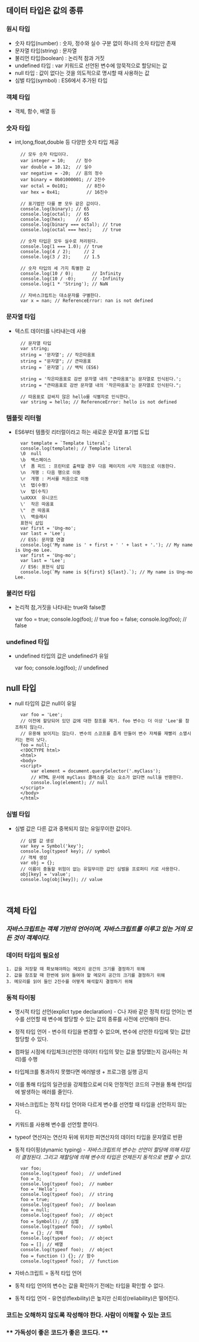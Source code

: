 ## 데이터 타입은 값의 종류

### 원시 타입

- 숫자 타입(number) : 숫자, 정수와 실수 구분 없이 하나의 숫자 타입만 존재
- 문자열 타입(string) : 문자열
- 불리언 타입(boolean) : 논리적 참과 거짓
- undefined 타입 : var 키워드로 선언된 변수에 암묵적으로 할당되는 값
- null 타입 : 값이 없다는 것을 의도적으로 명시할 때 사용하는 값
- 심벌 타입(symbol) : ES6에서 추가된 타입

### 객체 타입

- 객체, 함수, 배열 등

### 숫자 타입

- int,long,float,double 등 다양한 숫자 타입 제공

        // 모두 숫자 타입이다.
        var integer = 10;    // 정수
        var double = 10.12;  // 실수
        var negative = -20;  // 음의 정수
        var binary = 0b01000001; // 2진수
        var octal = 0o101;       // 8진수
        var hex = 0x41;          // 16진수

        // 표기법만 다를 뿐 모두 같은 값이다.
        console.log(binary); // 65
        console.log(octal);  // 65
        console.log(hex);    // 65
        console.log(binary === octal); // true
        console.log(octal === hex);    // true

        // 숫자 타입은 모두 실수로 처리된다.
        console.log(1 === 1.0); // true
        console.log(4 / 2);     // 2
        console.log(3 / 2);     // 1.5

        // 숫자 타입의 세 가지 특별한 값
        console.log(10 / 0);       // Infinity
        console.log(10 / -0);      // -Infinity
        console.log(1 * 'String'); // NaN

        // 자바스크립트는 대소문자를 구별한다.
        var x = nan; // ReferenceError: nan is not defined

### 문자열 타입

- 텍스트 데이터를 나타내는데 사용

        // 문자열 타입
        var string;
        string = '문자열'; // 작은따옴표
        string = "문자열"; // 큰따옴표
        string = `문자열`; // 백틱 (ES6)

        string = '작은따옴표로 감싼 문자열 내의 "큰따옴표"는 문자열로 인식된다.';
        string = "큰따옴표로 감싼 문자열 내의 '작은따옴표'는 문자열로 인식된다.";

        // 따옴표로 감싸지 않은 hello를 식별자로 인식한다.
        var string = hello; // ReferenceError: hello is not defined

### 템플릿 리터럴

- ES6부터 템플릿 리터럴이라고 하는 새로운 문자열 표기법 도입

        var template = `Template literal`;
        console.log(template); // Template literal
        \0  null
        \b  백스페이스
        \f  폼 피드 : 프린터로 출력할 경우 다음 페이지의 시작 지점으로 이동한다.
        \n  개행 : 다음 행으로 이동
        \r  개행 : 커서를 처음으로 이동
        \t  탭(수평)
        \v  탭(수직)
        \uXXXX  유니코드
        \'  작은 따옴표
        \"  큰 따옴표
        \\  백슬래시
        표현식 삽입
        var first = 'Ung-mo';
        var last = 'Lee';
        // ES5: 문자열 연결
        console.log('My name is ' + first + ' ' + last + '.'); // My name is Ung-mo Lee.
        var first = 'Ung-mo';
        var last = 'Lee';
        // ES6: 표현식 삽입
        console.log(`My name is ${first} ${last}.`); // My name is Ung-mo Lee.

### 불리언 타입

- 논리적 참,거짓을 나타내는 true와 false뿐

  var foo = true;
  console.log(foo); // true
  foo = false;
  console.log(foo); // false

### undefined 타입

- undefined 타입의 값은 undefined가 유일

  var foo;
  console.log(foo); // undefined

## null 타입

- null 타입의 값은 null이 유일

        var foo = 'Lee';
        // 이전에 할당되어 있던 값에 대한 참조를 제거. foo 변수는 더 이상 'Lee'를 참조하지 않는다.
        // 유용해 보이지는 않는다. 변수의 스코프를 좁게 만들어 변수 자체를 재빨리 소멸시키는 편이 낫다.
        foo = null;
        <!DOCTYPE html>
        <html>
        <body>
        <script>
            var element = document.querySelector('.myClass');
            // HTML 문서에 myClass 클래스를 갖는 요소가 없다면 null을 반환한다.
            console.log(element); // null
        </script>
        </body>
        </html>

### 심벌 타입

- 심벌 값은 다른 값과 중복되지 않는 유일무이한 값이다.

        // 심벌 값 생성
        var key = Symbol('key');
        console.log(typeof key); // symbol
        // 객체 생성
        var obj = {};
        // 이름이 충돌할 위험이 없는 유일무이한 값인 심벌을 프로퍼티 키로 사용한다.
        obj[key] = 'value';
        console.log(obj[key]); // value

<br>

## 객체 타입

### _자바스크립트는 객체 기반의 언어이며, 자바스크립트를 이루고 있는 거의 모든 것이 객체이다._

### 데이터 타입의 필요성

    1. 값을 저장할 때 확보해야하는 메모리 공간의 크기를 결정하기 위해
    2. 값을 참조할 때 한번에 읽어 들여야 할 메모리 공간의 크기를 결정하기 위해
    3. 메모리를 읽어 들인 2진수를 어떻게 해석할지 결정하기 위해

### 동적 타이핑

- 명시적 타입 선언(explict type declaration) - C나 자바 같은 정적 타입 언어는 변수를 선언할 때 변수에 할당할 수 있는 값의 종류를 사전에 선언해야 한다.
- 정적 타입 언어 - 변수의 타입을 변경할 수 없으며, 변수에 선언한 타입에 맞는 값만 할당할 수 있다.
- 컴파일 시점에 타입체크(선언한 데이터 타입의 맞는 값을 할당했는지 검사하는 처리)를 수행
- 타입체크를 통과하지 못했다면 에러발생 + 프로그램 실행 금지
- 이를 통해 타입의 일관성을 강제함으로써 더욱 안정적인 코드의 구현을 통해 런타임에 발생하는 에러를 줄인다.
- 자바스크립트는 정적 타입 언어와 다르게 변수를 선언할 때 타입을 선언하지 않는다.
- 키워드를 사용해 변수를 선언할 뿐이다.
- typeof 연산자는 연산자 뒤에 위치한 피연산자의 데이터 타입을 문자열로 반환
- 동적 타이핑(dynamic typing) - _자바스크립트의 변수는 선언이 할당에 의해 타입이 결정된다. 그리고 재할당에 의해 변수의 타입은 언제든지 동적으로 변할 수 있다._

        var foo;
        console.log(typeof foo);  // undefined
        foo = 3;
        console.log(typeof foo);  // number
        foo = 'Hello';
        console.log(typeof foo);  // string
        foo = true;
        console.log(typeof foo);  // boolean
        foo = null;
        console.log(typeof foo);  // object
        foo = Symbol(); // 심벌
        console.log(typeof foo);  // symbol
        foo = {}; // 객체
        console.log(typeof foo);  // object
        foo = []; // 배열
        console.log(typeof foo);  // object
        foo = function () {}; // 함수
        console.log(typeof foo);  // function

- 자바스크립트 = 동적 타입 언어
- 동적 타입 언어의 변수는 값을 확인하기 전에는 타입을 확인할 수 없다.
- 동적 타입 언어 - 유연성(flexbility)은 높지만 신뢰성(reliability)은 떨어진다.

### 코드는 오해하지 않도록 작성해야 한다. 사람이 이해할 수 있는 코드

### ** 가독성이 좋은 코드가 좋은 코드다. **
